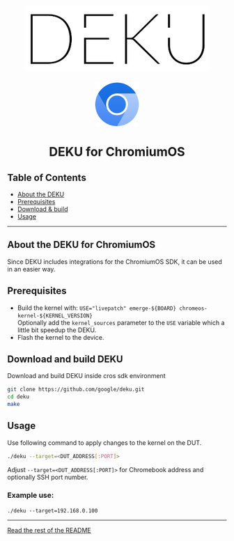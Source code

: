<h1 align="center">
    <img src="logo.png" height="150"/>
</h1>

<div align="center">
    <img src="chromiumos_logo.svg" width="100">

# DEKU for ChromiumOS
</div>

## Table of Contents
- [About the DEKU](#about)
- [Prerequisites](#prerequisites)
- [Download & build](#download)
- [Usage](#usage)

---

<a name="about"></a>
## About the DEKU for ChromiumOS
Since DEKU includes integrations for the ChromiumOS SDK, it can be used in an easier way.
<a name="prerequisites"></a>
## Prerequisites
 - Build the kernel with: `USE="livepatch" emerge-${BOARD} chromeos-kernel-${KERNEL_VERSION}`  
Optionally add the `kernel_sources` parameter to the `USE` variable which a little bit speedup the DEKU.
 - Flash the kernel to the device.

<a name="download"></a>
## Download and build DEKU
Download and build DEKU inside cros sdk environment
```bash
git clone https://github.com/google/deku.git
cd deku
make
```

<a name="usage"></a>
## Usage
Use following command to apply changes to the kernel on the DUT.
```bash
./deku --target=<DUT_ADDRESS[:PORT]>
```

Adjust `--target=<DUT_ADDRESS[:PORT]>` for Chromebook address and optionally SSH port number.

### Example use:
`./deku --target=192.168.0.100`

***
[Read the rest of the README](../README.md#rest_of_readme)
